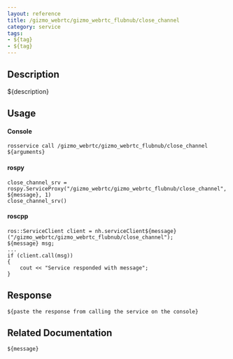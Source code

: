 ```yaml
---
layout: reference
title: /gizmo_webrtc/gizmo_webrtc_flubnub/close_channel
category: service
tags: 
- ${tag} 
- ${tag}
---
```


## Description
${description}

## Usage
#### Console
```
rosservice call /gizmo_webrtc/gizmo_webrtc_flubnub/close_channel ${arguments}
```

#### rospy
```
close_channel_srv = rospy.ServiceProxy("/gizmo_webrtc/gizmo_webrtc_flubnub/close_channel", ${message}, 1)
close_channel_srv()
```

#### roscpp
```
ros::ServiceClient client = nh.serviceClient${message}("/gizmo_webrtc/gizmo_webrtc_flubnub/close_channel");
${message} msg;
...
if (client.call(msg))
{
    cout << "Service responded with message";
}
```

## Response
```
${paste the response from calling the service on the console}
```

## Related Documentation
``${message}``  
